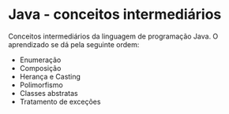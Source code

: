 # Java - conceitos intermediários

Conceitos intermediários da linguagem de programação Java. O aprendizado se dá pela seguinte ordem:

- Enumeração
- Composição
- Herança e Casting
- Polimorfismo
- Classes abstratas
- Tratamento de exceções